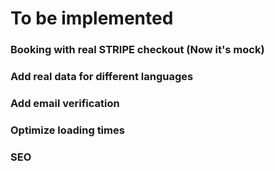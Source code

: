 # To be implemented

### Booking with real STRIPE checkout (Now it's mock)
### Add real data for different languages
### Add email verification
### Optimize loading times
### SEO
